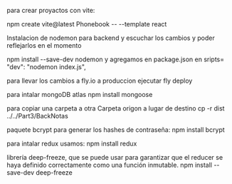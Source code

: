 para crear proyactos con vite:

npm create vite@latest Phonebook -- --template react

Instalacion de nodemon para backend y escuchar los cambios y poder reflejarlos en el momento

npm install --save-dev nodemon
y agregamos en package.json en sripts= "dev": "nodemon index.js",

para llevar los cambios a fly.io a produccion ejecutar
fly deploy

para intalar mongoDB atlas
npm install mongoose

para copiar una carpeta a otra
Carpeta origon a lugar de destino
cp -r dist ../../Part3/BackNotas

paquete bcrypt para generar los hashes de contraseña:
npm install bcrypt

para intalar redux usamos:
npm install redux

librería deep-freeze, que se puede usar para garantizar que el reducer se haya definido correctamente como una función inmutable.
npm install --save-dev deep-freeze
